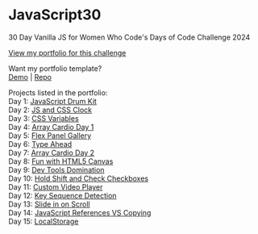 # JavaScript30
 30 Day Vanilla JS for Women Who Code's Days of Code Challenge 2024

 [View my portfolio for this challenge](https://thewebkat.github.io/JavaScript30/)

 Want my portfolio template? <br />
 [Demo](https://thewebkat.github.io/Portfolio-Template/) | [Repo](https://github.com/thewebkat/Portfolio-Template)

 Projects listed in the portfolio: <br />
 Day 1: [JavaScript Drum Kit](https://thewebkat.github.io/JavaScript30/01%20-%20JavaScript%20Drum%20Kit/) <br /> 
 Day 2: [JS and CSS Clock](https://thewebkat.github.io/JavaScript30/02%20-%20JS%20and%20CSS%20Clock/) <br />
 Day 3: [CSS Variables](https://thewebkat.github.io/JavaScript30/03%20-%20CSS%20Variables/) <br />
 Day 4: [Array Cardio Day 1](https://thewebkat.github.io/JavaScript30/04%20-%20Array%20Cardio%20Day%201) <br />
 Day 5: [Flex Panel Gallery](https://thewebkat.github.io/JavaScript30/05%20-%20Flex%20Panel%20Gallery/) <br />
 Day 6: [Type Ahead](https://thewebkat.github.io/JavaScript30/06%20-%20Type%20Ahead/) <br />
 Day 7: [Array Cardio Day 2](https://thewebkat.github.io/JavaScript30/07%20-%20Array%20Cardio%20Day%202/) <br />
 Day 8: [Fun with HTML5 Canvas](https://thewebkat.github.io/JavaScript30/08%20-%20Fun%20with%20HTML5%20Canvas/) <br />
 Day 9: [Dev Tools Domination](https://thewebkat.github.io/JavaScript30/09%20-%20Dev%20Tools%20Domination/) <br />
 Day 10: [Hold Shift and Check Checkboxes](https://thewebkat.github.io/JavaScript30/10%20-%20Hold%20Shift%20and%20Check%20Checkboxes/) <br />
 Day 11: [Custom Video Player](https://thewebkat.github.io/JavaScript30/11%20-%20Custom%20Video%20Player/) <br />
 Day 12: [Key Sequence Detection](https://thewebkat.github.io/JavaScript30/12%20-%20Key%20Sequence%20Detection/) <br />
 Day 13: [Slide in on Scroll](https://thewebkat.github.io/JavaScript30/13%20-%20Slide%20in%20on%20Scroll/) <br />
 Day 14: [JavaScript References VS Copying](https://thewebkat.github.io/JavaScript30/14%20-%20JavaScript%20References%20VS%20Copying/) <br />
 Day 15: [LocalStorage](https://thewebkat.github.io/JavaScript30/15%20-%20LocalStorage/) <br />
